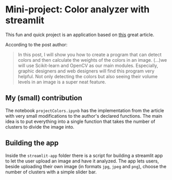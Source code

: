 # Mini-project: Color analyzer with streamlit

This fun and quick project is an application based on [this](https://towardsdatascience.com/building-an-image-color-analyzer-using-python-12de6b0acf74) great article.

According to the post author:
> In this post, I will show you how to create a program that can detect colors and then calculate the weights of the colors in an image. (...)we will use Scikit-learn and OpenCV as our main modules. Especially, graphic designers and web designers will find this program very helpful. Not only detecting the colors but also seeing their volume levels in an image is a super neat feature.

## My (small) contribution

The notebook `projectColors.ipynb` has the implementation from the article with very small modifications to the author's declared functions. The main idea is to put everything into a single function that takes the number of clusters to divide the image into.

## Building the app

Inside the `streamlit-app` folder there is a script for building a streamlit app to let the user upload an image and have it analyzed. The app lets users, beside uploading their own image (in formats `jpg`, `jpeg` and `png`), choose the number of clusters with a simple slider bar.